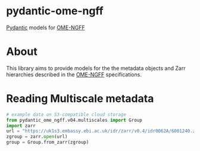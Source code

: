 # pydantic-ome-ngff

[Pydantic](https://docs.pydantic.dev/latest/) models for [OME-NGFF](https://ngff.openmicroscopy.org/)

# About

This library aims to provide models for the the metadata objects and Zarr hierarchies described in the [OME-NGFF](https://ngff.openmicroscopy.org/) specifications.

# Reading Multiscale metadata

```python
# example data on S3-compatible cloud storage
from pydantic_ome_ngff.v04.multiscales import Group
import zarr
url = "https://uk1s3.embassy.ebi.ac.uk/idr/zarr/v0.4/idr0062A/6001240.zarr"
zgroup = zarr.open(url)
group = Group.from_zarr(zgroup)

```
